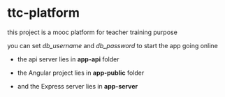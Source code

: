 # ttc-platform

this project is a mooc platform for teacher training purpose

you can set *db_username* and *db_password* to start the app going online

* the api server lies in **app-api** folder

* the Angular project lies in **app-public** folder

* and the Express server lies in **app-server**
